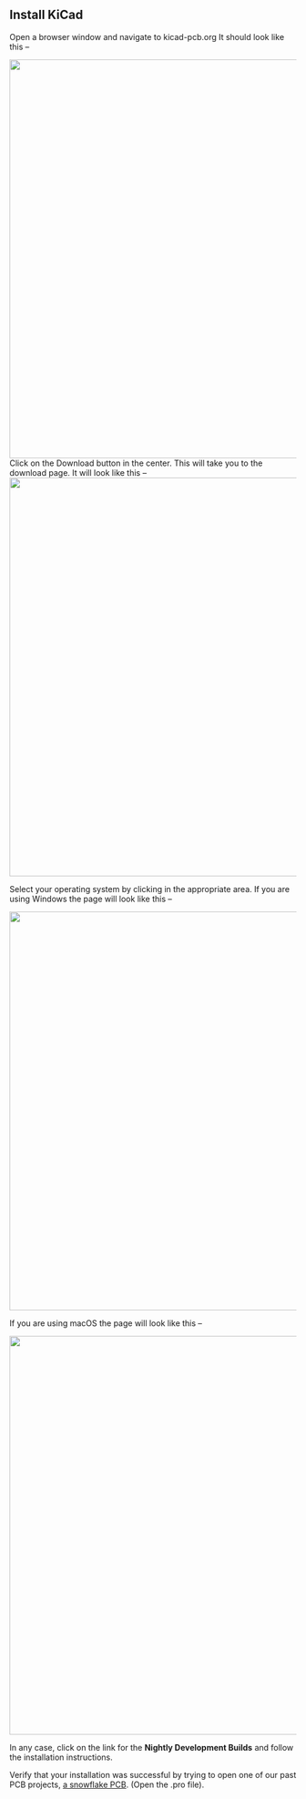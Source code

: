 ## Install KiCad

Open a browser window and navigate to kicad-pcb.org It should look like this –

<img width="700" src="https://github.com/lab64makerspace/intro2PCBdesign/blob/master/Week_0/images/KiCad_0.png">
Click on the Download button in the center. This will take you to the download page. It will look like this –

<img width="700" src="https://github.com/lab64makerspace/intro2PCBdesign/blob/master/Week_0/images/KiCad_1.png">

Select your operating system by clicking in the appropriate area. If you are using Windows the page will look like this –

<img width="700" src="https://github.com/lab64makerspace/intro2PCBdesign/blob/master/Week_0/images/KiCad_2.png">

If you are using macOS the page will look like this –

<img width="700" src="https://github.com/lab64makerspace/intro2PCBdesign/blob/master/Week_0/images/KiCad_3.png">

In any case, click on the link for the **Nightly Development Builds** and follow the installation instructions.

Verify that your installation was successful by trying to open one of our past PCB projects, [a snowflake PCB](https://github.com/maholli/snowflake/tree/master/snowflake_1). (Open the .pro file). 

